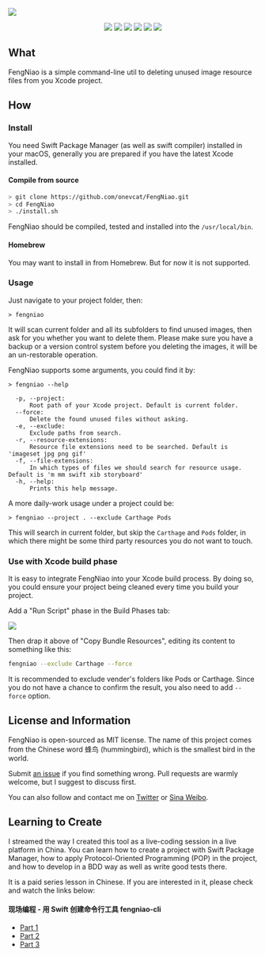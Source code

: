 ![](https://raw.githubusercontent.com/onevcat/FengNiao/assets/logo.png)

</p>

<p align="center">
<a href="https://travis-ci.org/onevcat/FengNiao"><img src="https://img.shields.io/travis/onevcat/FengNiao/master.svg"></a>
<a href="https://swift.org/package-manager/"><img src="https://img.shields.io/badge/swift-3.0-brightgreen.svg"/></a>
<a href="https://swift.org/package-manager/"><img src="https://img.shields.io/badge/SPM-ready-orange.svg"></a>
<a href="https://raw.githubusercontent.com/onevcat/Kingfisher/master/LICENSE"><img src="https://img.shields.io/cocoapods/l/Kingfisher.svg?style=flat"></a>
<a href="https://swift.org/package-manager/"><img src="https://img.shields.io/badge/platform-macos%20|%20Linux-blue.svg"/></a>
<a href="https://codecov.io/gh/onevcat/Hedwig"><img src="https://codecov.io/gh/onevcat/Hedwig/branch/master/graph/badge.svg"/></a>
</p>

## What

FengNiao is a simple command-line util to deleting unused image resource files from you Xcode project.

## How

### Install

You need Swift Package Manager (as well as swift compiler) installed in your macOS, generally you are prepared if you have the latest Xcode installed.

#### Compile from source

```bash
> git clone https://github.com/onevcat/FengNiao.git
> cd FengNiao
> ./install.sh
```

FengNiao should be compiled, tested and installed into the `/usr/local/bin`.

#### Homebrew

You may want to install in from Homebrew. But for now it is not supported.

### Usage

Just navigate to your project folder, then:

```shell
> fengniao
```

It will scan current folder and all its subfolders to find unused images, then ask for you whether you want to delete them. Please make sure you have a backup or a version control system before you deleting the images, it will be an un-restorable operation.

FengNiao supports some arguments, you could find it by:

```shell
> fengniao --help

  -p, --project:
      Root path of your Xcode project. Default is current folder.
  --force:
      Delete the found unused files without asking.
  -e, --exclude:
      Exclude paths from search.
  -r, --resource-extensions:
      Resource file extensions need to be searched. Default is 'imageset jpg png gif'
  -f, --file-extensions:
      In which types of files we should search for resource usage. Default is 'm mm swift xib storyboard'
  -h, --help:
      Prints this help message.
```

A more daily-work usage under a project could be:

```shell
> fengniao --project . --exclude Carthage Pods
```

This will search in current folder, but skip the `Carthage` and `Pods` folder, in which there might be some third party resources you do not want to touch.

### Use with Xcode build phase

It is easy to integrate FengNiao into your Xcode build process. By doing so, you could ensure your project being cleaned every time you build your project. 

Add a "Run Script" phase in the Build Phases tab:

![](http://i.imgur.com/Un8oYx7.png)

Then drap it above of "Copy Bundle Resources", editing its content to something like this:

```bash
fengniao --exclude Carthage --force
```

It is recommended to exclude vender's folders like Pods or Carthage. Since you do not have a chance to confirm the result, you also need to add `--force` option.

## License and Information

FengNiao is open-sourced as MIT license. The name of this project comes from the Chinese word 蜂鸟 (hummingbird), which is the smallest bird in the world.

Submit [an issue](https://github.com/onevcat/FengNiao/issues/new) if you find something wrong. Pull requests are warmly welcome, but I suggest to discuss first.

You can also follow and contact me on [Twitter](http://twitter.com/onevcat) or [Sina Weibo](http://weibo.com/onevcat).

## Learning to Create

I streamed the way I created this tool as a live-coding session in a live platform in China. You can learn how to create a project with Swift Package Manager, how to apply Protocol-Oriented Programming (POP) in the project, and how to develop in a BDD way as well as write good tests there. 

It is a paid series lesson in Chinese. If you are interested in it, please check and watch the links below:

#### 现场编程 - 用 Swift 创建命令行工具 fengniao-cli

- [Part 1](http://m.quzhiboapp.com/?liveId=391&fromUserId=12049)
- [Part 2](http://m.quzhiboapp.com/?liveId=401&fromUserId=12049)
- [Part 3](http://m.quzhiboapp.com/?liveId=409&fromUserId=12049)


